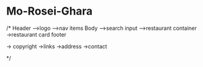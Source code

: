 # Mo-Rosei-Ghara

/\*
Header
-->logo
-->nav items
Body
-->search input
-->restaurant container
->restaurant card
footer

-> copyright
->links
->address
->contact

\*/
